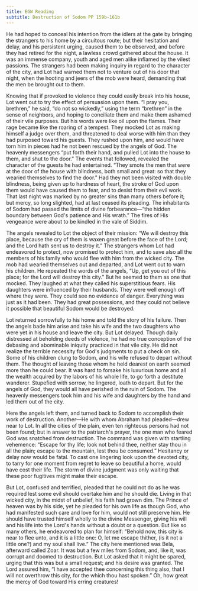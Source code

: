 ```yaml
---
title: EGW Reading
subtitle: Destruction of Sodom PP 159b-161b
---
```


He had hoped to conceal his intention from the idlers at the gate by bringing the strangers to his home by a circuitous route; but their hesitation and delay, and his persistent urging, caused them to be observed, and before they had retired for the night, a lawless crowd gathered about the house. It was an immense company, youth and aged men alike inflamed by the vilest passions. The strangers had been making inquiry in regard to the character of the city, and Lot had warned them not to venture out of his door that night, when the hooting and jeers of the mob were heard, demanding that the men be brought out to them.

Knowing that if provoked to violence they could easily break into his house, Lot went out to try the effect of persuasion upon them. “I pray you, brethren,” he said, “do not so wickedly,” using the term “brethren” in the sense of neighbors, and hoping to conciliate them and make them ashamed of their vile purposes. But his words were like oil upon the flames. Their rage became like the roaring of a tempest. They mocked Lot as making himself a judge over them, and threatened to deal worse with him than they had purposed toward his guests. They rushed upon him, and would have torn him in pieces had he not been rescued by the angels of God. The heavenly messengers “put forth their hand, and pulled Lot into the house to them, and shut to the door.” The events that followed, revealed the character of the guests he had entertained. “They smote the men that were at the door of the house with blindness, both small and great: so that they wearied themselves to find the door.” Had they not been visited with double blindness, being given up to hardness of heart, the stroke of God upon them would have caused them to fear, and to desist from their evil work. That last night was marked by no greater sins than many others before it; but mercy, so long slighted, had at last ceased its pleading. The inhabitants of Sodom had passed the limits of divine forbearance—“the hidden boundary between God's patience and His wrath.” The fires of His vengeance were about to be kindled in the vale of Siddim.

The angels revealed to Lot the object of their mission: “We will destroy this place, because the cry of them is waxen great before the face of the Lord; and the Lord hath sent us to destroy it.” The strangers whom Lot had endeavored to protect, now promised to protect him, and to save also all the members of his family who would flee with him from the wicked city. The mob had wearied themselves out and departed, and Lot went out to warn his children. He repeated the words of the angels, “Up, get you out of this place; for the Lord will destroy this city.” But he seemed to them as one that mocked. They laughed at what they called his superstitious fears. His daughters were influenced by their husbands. They were well enough off where they were. They could see no evidence of danger. Everything was just as it had been. They had great possessions, and they could not believe it possible that beautiful Sodom would be destroyed.

Lot returned sorrowfully to his home and told the story of his failure. Then the angels bade him arise and take his wife and the two daughters who were yet in his house and leave the city. But Lot delayed. Though daily distressed at beholding deeds of violence, he had no true conception of the debasing and abominable iniquity practiced in that vile city. He did not realize the terrible necessity for God's judgments to put a check on sin. Some of his children clung to Sodom, and his wife refused to depart without them. The thought of leaving those whom he held dearest on earth seemed more than he could bear. It was hard to forsake his luxurious home and all the wealth acquired by the labors of his whole life, to go forth a destitute wanderer. Stupefied with sorrow, he lingered, loath to depart. But for the angels of God, they would all have perished in the ruin of Sodom. The heavenly messengers took him and his wife and daughters by the hand and led them out of the city.

Here the angels left them, and turned back to Sodom to accomplish their work of destruction. Another—He with whom Abraham had pleaded—drew near to Lot. In all the cities of the plain, even ten righteous persons had not been found; but in answer to the patriarch's prayer, the one man who feared God was snatched from destruction. The command was given with startling vehemence: “Escape for thy life; look not behind thee, neither stay thou in all the plain; escape to the mountain, lest thou be consumed.” Hesitancy or delay now would be fatal. To cast one lingering look upon the devoted city, to tarry for one moment from regret to leave so beautiful a home, would have cost their life. The storm of divine judgment was only waiting that these poor fugitives might make their escape.

But Lot, confused and terrified, pleaded that he could not do as he was required lest some evil should overtake him and he should die. Living in that wicked city, in the midst of unbelief, his faith had grown dim. The Prince of heaven was by his side, yet he pleaded for his own life as though God, who had manifested such care and love for him, would not still preserve him. He should have trusted himself wholly to the divine Messenger, giving his will and his life into the Lord's hands without a doubt or a question. But like so many others, he endeavored to plan for himself: “Behold now, this city is near to flee unto, and it is a little one: O, let me escape thither, (is it not a little one?) and my soul shall live.” The city here mentioned was Bela, afterward called Zoar. It was but a few miles from Sodom, and, like it, was corrupt and doomed to destruction. But Lot asked that it might be spared, urging that this was but a small request; and his desire was granted. The Lord assured him, “I have accepted thee concerning this thing also, that I will not overthrow this city, for the which thou hast spoken.” Oh, how great the mercy of God toward His erring creatures!